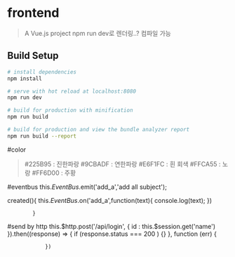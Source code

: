 # frontend

> A Vue.js project
>npm run dev로 렌더링..? 컴파일 가능

## Build Setup

``` bash
# install dependencies
npm install

# serve with hot reload at localhost:8080
npm run dev

# build for production with minification
npm run build

# build for production and view the bundle analyzer report
npm run build --report
```

#color
> #225B95 : 진한파랑
> #9CBADF : 연한파랑
> #E6F1FC : 흰 회색
> #FFCA55 : 노랑
> #FF6D00 : 주황

#eventbus
this.$EventBus.$emit('add_a','add all subject');

 created(){
                this.$EventBus.$on('add_a',function(text){
                    console.log(text);
                })
                
            }
#send by http
this.$http.post('/api/login', {
    id :  this.$session.get('name')
                }).then((response) => {
                    if (response.status === 200 ) {}
                }, function (err) {
         
                })


